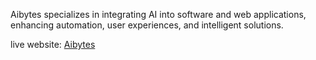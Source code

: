 Aibytes specializes in integrating AI into software and web applications, enhancing automation, user experiences, and intelligent solutions.

live website: [Aibytes](https://aibytes.shop/)
